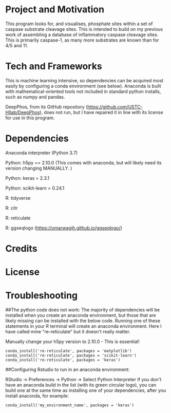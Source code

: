 # Project and Motivation

This program looks for, and visualises, phosphate sites within a set of caspase substrate cleavage sites. This is intended to build on my previous work of assembling a database of inflammatory caspase cleavage sites. This is primarily caspase-1, as many more substrates are known than for 4/5 and 11.

# Tech and Frameworks

This is machine learning intensive, so dependencies can be acquired most easily by configuring a conda environment (see below). Anaconda is built with mathematical-oriented tools not included in standard python installs, such as numpy and pandas.

DeepPhos, from its GitHub repository (https://github.com/USTC-HIlab/DeepPhos), does not run, but I have repaired it in line with its license for use in this program.

# Dependencies

Anaconda interpreter (Python 3.7)

Python: h5py == 2.10.0 (This comes with anaconda, but will likely need its version changing MANUALLY. )

Python: keras = 2.3.1

Python: scikit-learn = 0.24.1

R: tidyverse

R: citr

R: reticulate

R: ggseqlogo (https://omarwagih.github.io/ggseqlogo/)


# Credits
# License

# Troubleshooting

##The python code does not work:
The majority of dependencies will be installed when you create an anaconda environment, but those that are likely missing can be installed with the below code. Running one of these statements in your R terminal will create an anaconda environment. Here I have called mine "re-reticulate" but it doesn't really matter. 

Manually change your h5py version to 2.10.0 - This is essential!

```
conda_install('re-reticulate', packages = 'matplotlib')
conda_install('re-reticulate', packages = 'scikit-learn')
conda_install('re-reticulate', packages = 'keras')
```

##Configuring Rstudio to run in an anaconda environment:

RStudio -> Preferences -> Python -> Select Python Interpreter
If you don't have an anaconda build in the list (with its green circular logo), you can build one at the same time as installing one of your dependencies, after you install anaconda, for example: 
```
conda_install('my_environment_name', packages = 'keras')
```
